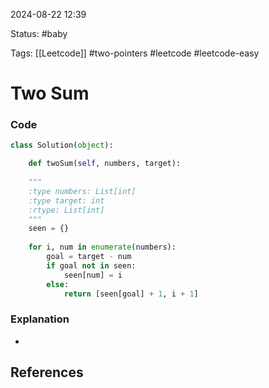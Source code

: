 
2024-08-22  12:39

Status: #baby

Tags: [[Leetcode]] #two-pointers #leetcode #leetcode-easy



# Two Sum
### Code
```python
class Solution(object):

	def twoSum(self, numbers, target):
	
	"""
	:type numbers: List[int]
	:type target: int
	:rtype: List[int]
	"""
	seen = {}
	
	for i, num in enumerate(numbers):
		goal = target - num
		if goal not in seen:
			seen[num] = i
		else:
			return [seen[goal] + 1, i + 1]
```

### Explanation
 - 

## References

